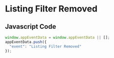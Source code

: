 # Listing Filter Removed

### 

## Javascript Code
```js
window.appEventData = window.appEventData || [];
appEventData.push({
  "event": "Listing Filter Removed"
});
```








